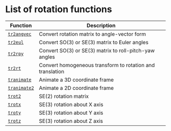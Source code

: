 ---
---
# List of rotation functions

| Function | Description|
|---|---|
|[`tr2angvec`](TOC_tr2angvec.html) | Convert rotation matrix to angle-vector form |
|[`tr2eul`](TOC_tr2eul.html) | Convert SO(3) or SE(3) matrix to Euler angles |
|[`tr2rpy`](TOC_tr2rpy.html) | Convert SO(3) or SE(3) matrix to roll-pitch-yaw angles |
|[`tr2rt`](TOC_tr2rt.html) | Convert homogeneous transform to rotation and translation |
|[`tranimate`](TOC_tranimate.html) | Animate a 3D coordinate frame |
|[`tranimate2`](TOC_tranimate2.html) | Animate a 2D coordinate frame |
|[`trot2`](TOC_trot2.html) | SE(2) rotation matrix |
|[`trotx`](TOC_trotx.html) | SE(3) rotation about X axis |
|[`troty`](TOC_troty.html) | SE(3) rotation about Y axis |
|[`trotz`](TOC_trotz.html) | SE(3) rotation about Z axis |
